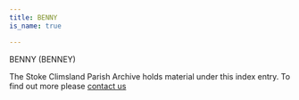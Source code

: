 ```yaml
---
title: BENNY
is_name: true

---
```


BENNY (BENNEY)


The Stoke Climsland Parish Archive holds material under this index entry. To find out more please [contact us](/contact/)
